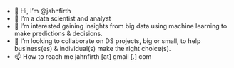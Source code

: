 - 👋 Hi, I’m @jahnfirth 
- 🌱 I’m a data scientist and analyst
- 👀 I’m interested gaining insights from big data using machine learning to make predictions & decisions.
- 💞️ I’m looking to collaborate on DS projects, big or small, to help business(es) & individual(s) make the right choice(s). 
- 📫 How to reach me jahnfirth [at] gmail [.] com

<!---
jahnfirth/jahnfirth is a ✨ special ✨ repository because its `README.md` (this file) appears on your GitHub profile.
You can click the Preview link to take a look at your changes.
--->
